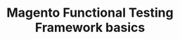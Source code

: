 ---
layout: default
group: mftf
subgroup: 30 Framework
title: Magento Functional Testing Framework basics
menu_title: Framework
menu_node: parent
version: 2.3
github_link: magento-functional-testing-framework/framework.md
---